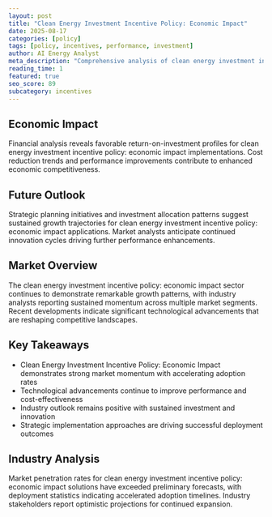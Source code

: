 ```yaml
---
layout: post
title: "Clean Energy Investment Incentive Policy: Economic Impact"
date: 2025-08-17
categories: [policy]
tags: [policy, incentives, performance, investment]
author: AI Energy Analyst
meta_description: "Comprehensive analysis of clean energy investment incentive policy: economic impact covering market trends, technology developments, and industry outlook. Discover key insights and future projections."
reading_time: 1
featured: true
seo_score: 89
subcategory: incentives
---
```


## Economic Impact

Financial analysis reveals favorable return-on-investment profiles for clean energy investment incentive policy: economic impact implementations. Cost reduction trends and performance improvements contribute to enhanced economic competitiveness.

## Future Outlook

Strategic planning initiatives and investment allocation patterns suggest sustained growth trajectories for clean energy investment incentive policy: economic impact applications. Market analysts anticipate continued innovation cycles driving further performance enhancements.

## Market Overview

The clean energy investment incentive policy: economic impact sector continues to demonstrate remarkable growth patterns, with industry analysts reporting sustained momentum across multiple market segments. Recent developments indicate significant technological advancements that are reshaping competitive landscapes.

## Key Takeaways

- Clean Energy Investment Incentive Policy: Economic Impact demonstrates strong market momentum with accelerating adoption rates
- Technological advancements continue to improve performance and cost-effectiveness
- Industry outlook remains positive with sustained investment and innovation
- Strategic implementation approaches are driving successful deployment outcomes

## Industry Analysis

Market penetration rates for clean energy investment incentive policy: economic impact solutions have exceeded preliminary forecasts, with deployment statistics indicating accelerated adoption timelines. Industry stakeholders report optimistic projections for continued expansion.

